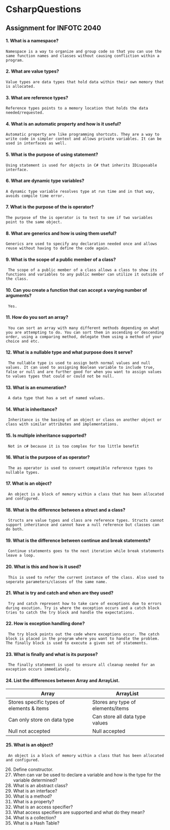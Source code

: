 # CsharpQuestions
## Assignment for INFOTC 2040 


#### 1. What is a namespace?

    Namespace is a way to organize and group code so that you can use the same function names and classes without causing confliction within a program. 
      
#### 2. What are value types? 

    Value types are data types that hold data within their own memory that is allocated.
      
#### 3. What are reference types?

    Reference types points to a memory location that holds the data needed/requested.
      
#### 4. What is an automatic property and how is it useful?

    Automatic property are like programming shortcuts. They are a way to write code in simpler context and allows private variables. It can be used in interfaces as well. 
      
#### 5. What is the purpose of using statement?
     
    Using statement is used for objects in C# that inherits IDisposable interface.
     
#### 6. What are dynamic type variables?

    A dynamic type variable resolves type at run time and in that way, avoids compile time error.
      
#### 7. What is the purpose of the is operator?

    The purpose of the is operator is to test to see if two variables point to the same object.  
      
#### 8. What are generics and how is using them useful?

    Generics are used to specify any declaration needed once and allows reuse without having to define the code again.  
      
#### 9. What is the scope of a public member of a class?

     The scope of a public member of a class allows a class to show its functions and variables to any public member can utilize it outside of the class. 
      
#### 10. Can you create a function that can accept a varying number of arguments?

     Yes.
      
#### 11. How do you sort an array?

     You can sort an array with many different methods depending on what you are attempting to do. You can sort them in ascending or descending order, using a comparing method, delegate them using a method of your choice and etc.
     
#### 12. What is a nullable type and what purpose does it serve?

     The nullable type is used to assign both normal values and null values. It can used to assigning Boolean variable to include true, false or null and are further good for when you want to assign values to values types that could or could not be null.  
      
#### 13. What is an enumeration?

     A data type that has a set of named values. 
      
#### 14. What is inheritance?

     Inheritance is the basing of an object or class on another object or class with similar attributes and implementations.
      
#### 15. Is multiple inheritance supported?

     Not in c# because it is too complex for too little benefit 

#### 16. What is the purpose of as operator?

     The as operator is used to convert compatible reference types to nullable types. 

#### 17. What is an object?

     An object is a block of memory within a class that has been allocated and configured.

#### 18. What is the difference between a struct and a class?

     Structs are value types and class are reference types. Structs cannot support inheritance and cannot have a null reference but classes can do both. 

#### 19. What is the difference between continue and break statements?

     Continue statements goes to the next iteration while break statements leave a loop.

#### 20. What is this and how is it used?

     This is used to refer the current instance of the class. Also used to seperate parameters/classes of the same name.

#### 21. What is try and catch and when are they used?

     Try and catch represent how to take care of exceptions due to errors during excution. Try is where the exception occurs and a catch block tries to catch the try block and handle the expectations.

#### 22. How is exception handling done?

     The try block points out the code where exceptions occur. The catch block is placed in the program where you want to handle the problem. The finally block is used to execute a given set of statements. 

#### 23. What is finally and what is its purpose?

     The finally statement is used to ensure all cleanup needed for an exception occurs immediately.

#### 24. List the differences between Array and ArrayList.

   Array | ArrayList
   ------ | ---------
   Stores specific types of elements & items | Stores any type of elements/items
   Can only store on data type | Can store all data type values
   Null not accepted | Null accepted
    
#### 25. What is an object?

     An object is a block of memory within a class that has been allocated and configured.

26. Define constructor.
27. When can var be used to declare a variable and how is the type for the variable determined?
28. What is an abstract class?
29. What is an interface?
30. What is a method?
31. What is a property?
32. What is an access specifier?
33. What access specifiers are supported and what do they mean?
34. What is a collection?
35. What is a Hash Table?
